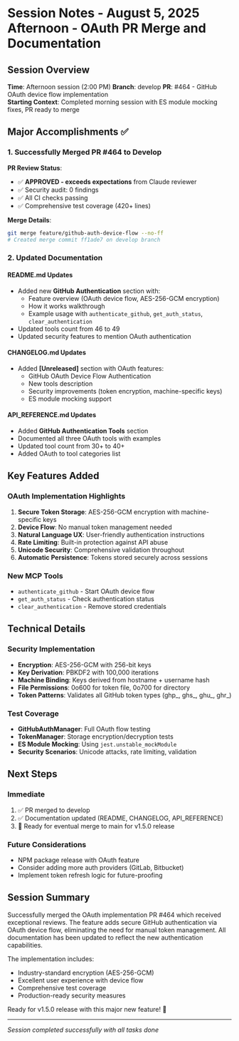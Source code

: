 # Session Notes - August 5, 2025 Afternoon - OAuth PR Merge and Documentation

## Session Overview
**Time**: Afternoon session (2:00 PM)
**Branch**: develop
**PR**: #464 - GitHub OAuth device flow implementation  
**Starting Context**: Completed morning session with ES module mocking fixes, PR ready to merge

## Major Accomplishments ✅

### 1. Successfully Merged PR #464 to Develop
**PR Review Status**:
- ✅ **APPROVED - exceeds expectations** from Claude reviewer
- ✅ Security audit: 0 findings
- ✅ All CI checks passing
- ✅ Comprehensive test coverage (420+ lines)

**Merge Details**:
```bash
git merge feature/github-auth-device-flow --no-ff
# Created merge commit ff1ade7 on develop branch
```

### 2. Updated Documentation

#### README.md Updates
- Added new **GitHub Authentication** section with:
  - Feature overview (OAuth device flow, AES-256-GCM encryption)
  - How it works walkthrough
  - Example usage with `authenticate_github`, `get_auth_status`, `clear_authentication`
- Updated tools count from 46 to 49
- Updated security features to mention OAuth authentication

#### CHANGELOG.md Updates
- Added **[Unreleased]** section with OAuth features:
  - GitHub OAuth Device Flow Authentication
  - New tools description
  - Security improvements (token encryption, machine-specific keys)
  - ES module mocking support

#### API_REFERENCE.md Updates
- Added **GitHub Authentication Tools** section
- Documented all three OAuth tools with examples
- Updated tool count from 30+ to 40+
- Added OAuth to tool categories list

## Key Features Added

### OAuth Implementation Highlights
1. **Secure Token Storage**: AES-256-GCM encryption with machine-specific keys
2. **Device Flow**: No manual token management needed
3. **Natural Language UX**: User-friendly authentication instructions
4. **Rate Limiting**: Built-in protection against API abuse
5. **Unicode Security**: Comprehensive validation throughout
6. **Automatic Persistence**: Tokens stored securely across sessions

### New MCP Tools
- `authenticate_github` - Start OAuth device flow
- `get_auth_status` - Check authentication status
- `clear_authentication` - Remove stored credentials

## Technical Details

### Security Implementation
- **Encryption**: AES-256-GCM with 256-bit keys
- **Key Derivation**: PBKDF2 with 100,000 iterations
- **Machine Binding**: Keys derived from hostname + username hash
- **File Permissions**: 0o600 for token file, 0o700 for directory
- **Token Patterns**: Validates all GitHub token types (ghp_, ghs_, ghu_, ghr_)

### Test Coverage
- **GitHubAuthManager**: Full OAuth flow testing
- **TokenManager**: Storage encryption/decryption tests
- **ES Module Mocking**: Using `jest.unstable_mockModule`
- **Security Scenarios**: Unicode attacks, rate limiting, validation

## Next Steps

### Immediate
1. ✅ PR merged to develop
2. ✅ Documentation updated (README, CHANGELOG, API_REFERENCE)
3. 🔄 Ready for eventual merge to main for v1.5.0 release

### Future Considerations
- NPM package release with OAuth feature
- Consider adding more auth providers (GitLab, Bitbucket)
- Implement token refresh logic for future-proofing

## Session Summary

Successfully merged the OAuth implementation PR #464 which received exceptional reviews. The feature adds secure GitHub authentication via OAuth device flow, eliminating the need for manual token management. All documentation has been updated to reflect the new authentication capabilities.

The implementation includes:
- Industry-standard encryption (AES-256-GCM)
- Excellent user experience with device flow
- Comprehensive test coverage
- Production-ready security measures

Ready for v1.5.0 release with this major new feature! 🎉

---
*Session completed successfully with all tasks done*